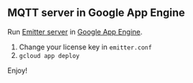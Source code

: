 MQTT server in Google App Engine
---

Run [Emitter server][1] in [Google App Engine][2].

1. Change your license key in `emitter.conf`
2. `gcloud app deploy`

Enjoy!


[1]: https://github.com/emitter-io/emitter
[2]: https://cloud.google.com/appengine
